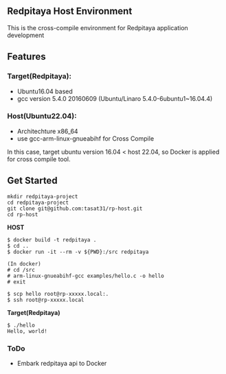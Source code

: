 ## Redpitaya Host Environment

This is the cross-compile environment for Redpitaya application development

## Features

### Target(Redpitaya):

- Ubuntu16.04 based
- gcc version 5.4.0 20160609 (Ubuntu/Linaro 5.4.0-6ubuntu1~16.04.4)

### Host(Ubuntu22.04):

- Architechture x86_64
- use gcc-arm-linux-gnueabihf for Cross Compile

In this case, target ubuntu version 16.04 < host 22.04,
so Docker is applied for cross compile tool.

## Get Started

```
mkdir redpitaya-project
cd redpitaya-project
git clone git@github.com:tasat31/rp-host.git
cd rp-host
```

**HOST**
```
$ docker build -t redpitaya .
$ cd ..
$ docker run -it --rm -v ${PWD}:/src redpitaya

(In docker)
# cd /src
# arm-linux-gnueabihf-gcc examples/hello.c -o hello
# exit

$ scp hello root@rp-xxxxx.local:.
$ ssh root@rp-xxxxx.local
```

**Target(Redpitaya)**
```
$ ./hello
Hello, world!
```

### ToDo

- Embark redpitaya api to Docker




